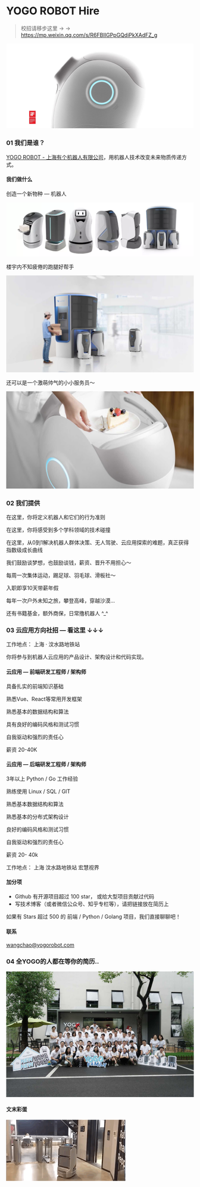 YOGO ROBOT Hire
===============

> 校招请移步这里 → → https://mp.weixin.qq.com/s/R6FBIIGPpGQdiPkXAdFZ_g

![](images/1.jpeg)

### 01 我们是谁？

[YOGO ROBOT - 上海有个机器人有限公司](https://www.yogorobot.com/)，用机器人技术改变未来物质传递方式。

#### 我们做什么

创造一个新物种 — 机器人

![](images/2.png)

楼宇内不知疲倦的跑腿好帮手

![](images/3.jpeg)

还可以是一个激萌帅气的小小服务员～

![](images/4.jpeg)

### 02 我们提供

在这里，你将定义机器人和它们的行为准则

在这里，你将感受到多个学科领域的技术碰撞

在这里，从0到1解决机器人群体决策、无人驾驶、云应用探索的难题，真正获得指数级成长曲线

我们鼓励谈梦想，也鼓励谈钱，薪资、晋升不用担心～

每周一次集体运动，踢足球、羽毛球、滑板社～

入职即享10天带薪年假

每年一次户外未知之旅，攀登高峰，穿越沙漠...

还有书籍基金，额外商保，日常撸机器人 ^_^

### 03 云应用方向社招 — 看这里 ↓↓↓

工作地点： 上海 · 汶水路地铁站

你将参与到机器人云应用的产品设计、架构设计和代码实现。

#### 云应用 — 前端研发工程师 / 架构师

具备扎实的前端知识基础

熟悉Vue、React等常用开发框架

熟悉基本的数据结构和算法

具有良好的编码风格和测试习惯

自我驱动和强烈的责任心

薪资 20-40K

#### 云应用 — 后端研发工程师 / 架构师

3年以上 Python / Go 工作经验

熟练使用 Linux / SQL / GIT

熟悉基本数据结构和算法

熟悉基本的分布式架构设计

良好的编码风格和测试习惯

自我驱动和强烈的责任心

薪资 20- 40k

工作地点： 上海 汶水路地铁站 宏慧视界

#### 加分项

* Github 有开源项目超过 100 star， 或给大型项目贡献过代码
* 写技术博客（或者微信公众号、知乎专栏等），请把链接放在简历上

如果有 Stars 超过 500 的 前端 / Python / Golang 项目，我们直接聊聊吧！

#### 联系

[wangchao@yogorobot.com](mailto:wangchao@yogorobot.com)

### 04 全YOGO的人都在等你的简历..

![](images/5.jpeg)

#### 文末彩蛋

![](images/7.gif)
